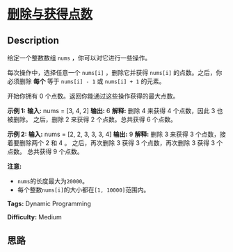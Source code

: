 # [删除与获得点数][title]

## Description

给定一个整数数组 `nums` ，你可以对它进行一些操作。

每次操作中，选择任意一个 `nums[i]` ，删除它并获得 `nums[i]` 的点数。之后，你必须删除 **每个** 等于 `nums[i] - 1`
或 `nums[i] + 1` 的元素。

开始你拥有 0 个点数。返回你能通过这些操作获得的最大点数。

**示例 1:**
            **输入:** nums = [3, 4, 2]    **输出:** 6    **解释:**     删除 4 来获得 4 个点数，因此 3 也被删除。    之后，删除 2 来获得 2 个点数。总共获得 6 个点数。    

**示例  2:**
            **输入:** nums = [2, 2, 3, 3, 3, 4]    **输出:** 9    **解释:**     删除 3 来获得 3 个点数，接着要删除两个 2 和 4 。    之后，再次删除 3 获得 3 个点数，再次删除 3 获得 3 个点数。    总共获得 9 个点数。    

**注意:**

  * `nums`的长度最大为`20000`。
  * 每个整数`nums[i]`的大小都在`[1, 10000]`范围内。


**Tags:** Dynamic Programming

**Difficulty:** Medium

## 思路

[title]: https://leetcode-cn.com/problems/delete-and-earn
